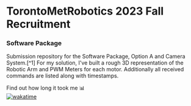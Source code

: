 # TorontoMetRobotics 2023 Fall Recruitment 
### Software Package
Submission repository for the Software Package, Option A and Camera System.[^1]
For my solution, I've built a rough 3D representation of the Robotic Arm and
PWM Meters for each motor. Additionally all received commands are listed along with timestamps.

Find out how long it took me 📊<br>
[![wakatime](https://wakatime.com/badge/user/c4933990-64f0-4101-b362-b288582ecb57/project/291caae2-8db1-46b2-ae78-d4151286fe56.svg?style=for-the-badge)](https://wakatime.com/@snick/projects/zzzonpgwom)
